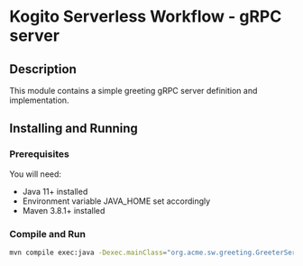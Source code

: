# Kogito Serverless Workflow - gRPC server

## Description

This module contains a simple greeting gRPC server definition and implementation. 

## Installing and Running

### Prerequisites
 
You will need:
  - Java 11+ installed
  - Environment variable JAVA_HOME set accordingly
  - Maven 3.8.1+ installed

### Compile and Run 

```sh
mvn compile exec:java -Dexec.mainClass="org.acme.sw.greeting.GreeterService"
```

